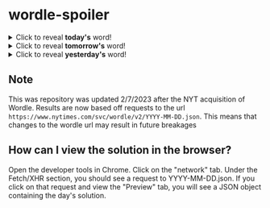 # wordle-spoiler

<details>
  <summary>Click to reveal <b>today's</b> word!</summary>
  <br>
  <b> choir </b>
</details>

<details>
  <summary>Click to reveal <b>tomorrow's</b> word!</summary>
  <br>
  <b> peace </b>
</details>

<details>
  <summary>Click to reveal <b>yesterday's</b> word!</summary>
  <br>
  <b> ocean </b>
</details>

## Note
This was repository was updated 2/7/2023 after the NYT acquisition of Wordle. Results are now based off requests to the url `https://www.nytimes.com/svc/wordle/v2/YYYY-MM-DD.json`. This means that changes to the wordle url may result in future breakages

## How can I view the solution in the browser?
Open the developer tools in Chrome. Click on the "network" tab. Under the Fetch/XHR section, you should see a request to YYYY-MM-DD.json. If you click on that request and view the "Preview" tab, you will see a JSON object containing the day's solution.